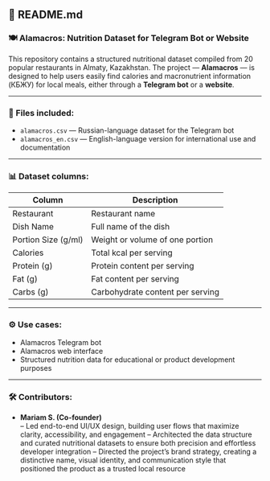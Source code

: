 ## 🧾 README.md

### 🍽️ Alamacros: Nutrition Dataset for Telegram Bot or Website

This repository contains a structured nutritional dataset compiled from 20 popular restaurants in Almaty, Kazakhstan. The project — **Alamacros** — is designed to help users easily find calories and macronutrient information (КБЖУ) for local meals, either through a **Telegram bot** or a **website**.

---

### 📁 Files included:

- `alamacros.csv` — Russian-language dataset for the Telegram bot  
- `alamacros_en.csv` — English-language version for international use and documentation

---

### 📊 Dataset columns:

| Column             | Description                               |
|--------------------|-------------------------------------------|
| Restaurant         | Restaurant name                           |
| Dish Name          | Full name of the dish                     |
| Portion Size (g/ml)| Weight or volume of one portion           |
| Calories           | Total kcal per serving                    |
| Protein (g)        | Protein content per serving               |
| Fat (g)            | Fat content per serving                   |
| Carbs (g)          | Carbohydrate content per serving          |

---

### ⚙️ Use cases:

- Alamacros Telegram bot  
- Alamacros web interface  
- Structured nutrition data for educational or product development purposes

---

### 🛠️ Contributors:

- **Mariam S. (Co-founder)**  
  –  Led end-to-end UI/UX design, building user flows that maximize clarity, accessibility, and engagement 
  –  Architected the data structure and curated nutritional datasets to ensure both precision and effortless developer integration
  –  Directed the project’s brand strategy, creating a distinctive name, visual identity, and communication style that positioned the product as a trusted local resource
